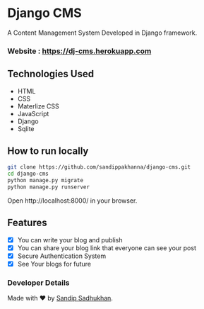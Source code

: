 # Django CMS
A Content Management System Developed in Django framework.

### Website : https://dj-cms.herokuapp.com

## Technologies Used
- HTML
- CSS
- Materlize CSS
- JavaScript
- Django
- Sqlite

## How to run locally
```bash
git clone https://github.com/sandippakhanna/django-cms.git
cd django-cms
python manage.py migrate
python manage.py runserver
```
Open http://localhost:8000/ in your browser.

## Features
- [x] You can write your blog and publish 
- [x] You can share your blog link that everyone can see your post
- [x] Secure Authentication System
- [x] See Your blogs for future

### Developer Details

Made with ❤ by <a href="https://sandipsadhukhan.tk" target="_blank">Sandip Sadhukhan</a>.
